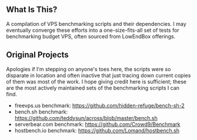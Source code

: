 ## What Is This?
A compilation of VPS benchmarking scripts and their dependencies. I may eventually converge these efforts into a one-size-fits-all set of tests for benchmarking budget VPS, often sourced from LowEndBox offerings.

## Original Projects
Apologies if I'm stepping on anyone's toes here, the scripts were so disparate in location and often inactive that just tracing down current copies of them was most of the work. I hope giving credit here is sufficient; these are the most actively maintained sets of the benchmarking scripts I can find.

- freevps.us benchmark: https://github.com/hidden-refuge/bench-sh-2
- bench.sh benchmark: https://github.com/teddysun/across/blob/master/bench.sh
- serverbear.com benchmark: https://github.com/Crowd9/Benchmark
- hostbench.io benchmark: https://github.com/Lomand/hostbench.sh